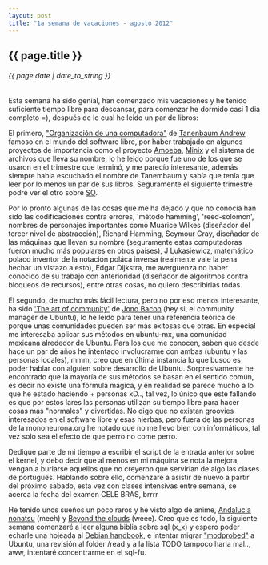```yaml
---
layout: post
title: "1a semana de vacaciones - agosto 2012"
---
```


## {{ page.title }}
###### {{ page.date | date_to_string }}

Esta semana ha sido genial, han comenzado mis vacaciones y he tenido suficiente tiempo libre para descansar, para comenzar he dormido casi 1 dia completo =), después de lo cual he leido un par de libros:

El primero, ["Organización de una computadora"](http://cwx.prenhall.com/bookbind/pubbooks/tanenbaum2_la/) de [Tanenbaum Andrew](http://es.wikipedia.org/wiki/Andrew_S._Tanenbaum) famoso en el mundo del software libre, por haber trabajado en algunos proyectos de importancia como el proyecto [Amoeba](http://en.wikipedia.org/wiki/Amoeba_%28operating_system%29), [Minix](http://es.wikipedia.org/wiki/Minix) y el sistema de archivos que lleva su nombre, lo he leido porque fue uno de los que se usaron en el trimestre que terminó, y me parecío interesante, además siempre habia escuchado el nombre de Tanembaum y sabía que tenía que leer por lo menos un par de sus libros. Seguramente el siguiente trimestre podré ver el otro sobre [SO](http://www.pearsoneducacion.net/catalogo.aspx?accion=busqueda&parametro=9786074420463).

Por lo pronto algunas de las cosas que me ha dejado y que no conocía han sido las codificaciones contra errores, 'método hamming', 'reed-solomon', nombres de personajes importantes como Muarice Wilkes (diseñador del tercer nivel de abstracción), Richard Hamming, Seymour Cray, diseñador de las máquinas que llevan su nombre (seguramente estas computadoras fueron mucho más populares en otros países), J Lukasiewicz, matemático polaco inventor de la notación poláca inversa (realmente vale la pena hechar un vistazo a esto), Edgar Dijkstra, me averguenza no haber conocido de su trabajo con anterioridad (diseñador de algoritmos contra bloqueos de recursos), entre otras cosas, no quiero describirlas todas.

El segundo, de mucho más fácil lectura, pero no por eso menos interesante, ha sido ['The art of community'](http://www.artofcommunityonline.org/) de [Jono Bacon](http://www.jonobacon.org/) (hey si, el community manager de Ubuntu), lo he leido para tener una referencia teórica de porque unas comunidades pueden ser más exitosas que otras. En especial me interesaba aplicar sus métodos en ubuntu-mx, una comunidad mexicana alrededor de Ubuntu. Para los que me conocen, saben que desde hace un par de años he intentado involucrarme con ambas (ubuntu y las personas locales), mmm, creo que en última instancia lo que busco es poder hablar con alguien sobre desarrollo de Ubuntu. Sorpresivamente he encontrado que la mayoría de sus métodos se basan en el sentido común, es decir no existe una fórmula mágica, y en realidad se parece mucho a lo que he estado haciendo + personas xD.., tal vez, lo único que este fallando es que por estos lares las personas utilizan su tiempo libre para hacer cosas mas "normales" y divertidas. No digo que no existan groovies interesados en el software libre y esas hierbas, pero fuera de las personas de la mononeurona.org he notado que no me llevo bien con informáticos, tal vez solo sea el efecto de que perro no come perro.

Dedique parte de mi tiempo a escribir el script de la entrada anterior sobre el kernel, y debo decir que al menos en mi máquina se nota la mejora, vengan a burlarse aquellos que no creyeron que servirian de algo las clases de portugués. Hablando sobre ello, comenzaré a asistir de nuevo a partir del próximo sabado, esta vez con clases intensivas entre semana, se acerca la fecha del examen CELE BRAS, brrrr

He tenido unos sueños un poco raros y he visto algo de anime, [Andalucia nonatsu](http://www.youtube.com/watch?v=JKh9VdIoqCg) (meeh) y [Beyond the clouds](http://www.youtube.com/watch?v=XTlayL_NCJY) (weee). Creo que es todo, la siguiente semana comenzaré a leer alguna biblia sobre sql (x_x) y espero poder echarle una hojeada al [Debian handbook](http://debian-handbook.info/), e intentar migrar ["modprobed"](https://wiki.archlinux.org/index.php/Modprobed_db) a Ubuntu, una revisión al folder /read y a la lista TODO tampoco haria mal.., aww, intentaré concentrarme en el sql-fu.
